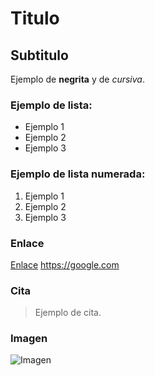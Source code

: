 # Titulo 

## Subtitulo

Ejemplo de **negrita** y de *cursiva*.

### Ejemplo de lista:
- Ejemplo 1
- Ejemplo 2
- Ejemplo 3

### Ejemplo de lista numerada:
1. Ejemplo 1
2. Ejemplo 2
3. Ejemplo 3

### Enlace
[Enlace](https://google.com "Google")
<https://google.com>

### Cita
> Ejemplo de cita.

### Imagen
![Imagen](https://assets.goal.com/v3/assets/bltcc7a7ffd2fbf71f5/bltd9169a705db916b8/6504514f18623467870f8f03/isco_betis.jpg?auto=webp&format=pjpg&width=1080&quality=60 "Isco")

